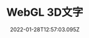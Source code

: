 ---
title: 'WebGL 3D文字'
coverImage: '/assets/blog/webgl_text/webgl_cover.png'
date: '2022-01-28T12:57:03.095Z'
externalLink: 'https://13-3d-text-eight.vercel.app/'
---
